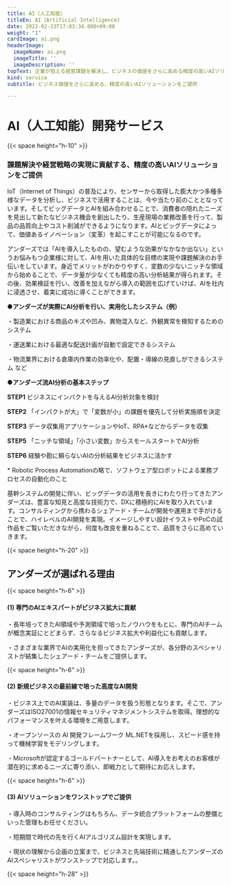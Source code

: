 ```yaml
---
title: AI（人工知能）
titleEn: AI（Artificial Intelligence)
date: 2022-02-23T17:03:34.000+09:00
weight: "1"
cardImage: ai.png
headerImage:
  imageName: ai.png
  imageTitle: ''
  imageDescription: ''
topText: 企業が抱える経営課題を解決し、ビジネスの価値をさらに高める精度の高いAIソリューションを提供します。
kind: service
subtitle: ビジネス価値をさらに高める、精度の高いAIソリューションをご提供

---
```

# AI（人工知能）開発サービス

{{< space height="h-10" >}}

### 課題解決や経営戦略の実現に貢献する、精度の高いAIソリューションをご提供

IoT（Internet of Things）の普及により、センサーから取得した膨大かつ多種多様なデータを分析し、ビジネスで活用することは、今や当たり前のこととなっています。そしてビッグデータとAIを組み合わせることで、消費者の隠れたニーズを見出して新たなビジネス機会を創出したり、生産現場の業務改善を行って、製品の品質向上やコスト削減ができるようになります。AIとビッグデータによって、価値あるイノベーション（変革）を起こすことが可能になるのです。

アンダーズでは「AIを導入したものの、望むような効果がなかなか出ない」というお悩みもつ企業様に対して、AIを用いた具体的な目標の実現や課題解決のお手伝いをしています。身近でメリットがわかりやすく、変数の少ないニッチな領域から始めることで、データ量が少なくても精度の高い分析結果が得られます。その後、効果検証を行い、改善を加えながら導入の範囲を広げていけば、AIを社内に浸透させ、着実に成功に導くことができます。

**●アンダーズが実際にAI分析を行い、実用化したシステム（例）**

・製造業における商品のキズや凹み、異物混入など、外観異常を検知するためのシステム

・運送業における最適な配送計画が自動で設定できるシステム

・物流業界における倉庫内作業の効率化や、配置・導線の見直しができるシステム など

**●アンダーズ流AI分析の基本ステップ**

**STEP1** ビジネスにインパクトを与えるAI分析対象を検討

**STEP2** 「インパクトが大」で「変数が小」の課題を優先して分析実施順を決定

**STEP3** データ収集用アプリケーションやIoT、RPA*などからデータを収集

**STEP5** 「ニッチな領域」「小さい変数」からスモールスタートでAI分析

**STEP6** 経験や勘に頼らないAIの分析結果をビジネスに活かす

\* Robotic Process Automationの略で、ソフトウェア型ロボットによる業務プロセスの自動化のこと

基幹システムの開発に伴い、ビッグデータの活用を長きにわたり行ってきたアンダーズは、豊富な知見と高度な技術力で、DXに積極的にAIを取り入れています。コンサルティングから携わるシェアード・チームが開発や運用まで手がけることで、ハイレベルのAI開発を実現。イメージしやすい設計イラストやPoCの試作品をご覧いただきながら、何度も改良を重ねることで、品質をさらに高めていきます。

{{< space height="h-20" >}}

## アンダーズが選ばれる理由

{{< space height="h-6" >}}

#### (1) 専門のAIエキスパートがビジネス拡大に貢献

・長年培ってきたAI領域や予測領域で培ったノウハウをもとに、専門のAIチームが概念実証にとどまらず、さらなるビジネス拡大や利益化にも貢献します。

・さまざまな業界でAIの実用化を担ってきたアンダーズが、各分野のスペシャリストが結集したシェアード・チームをご提供します。

{{< space height="h-6" >}}

#### (2) 新規ビジネスの最前線で培った高度なAI開発

・ビジネス上でのAI実装は、多量のデータを扱う形態となります。そこで、アンダーズはISO27001の情報セキュリティマネジメントシステムを取得。理想的なパフォーマンスを叶える環境をご用意します。

・オープンソースの AI 開発フレームワーク ML.NETを採用し、スピード感を持って機械学習をモデリングします。

・Microsoftが認定するゴールドパートナーとして、AI導入をお考えのお客様が潜在的に求めるニーズに寄り添い、即戦力として期待にお応えします。

{{< space height="h-6" >}}

#### (3) AIソリューションをワンストップでご提供

・導入時のコンサルティングはもちろん、データ統合プラットフォームの整備といった管理もお任せください。

・短期間で時代の先を行くAIアルゴリズム設計を実現します。

・現状の理解から企画の立案まで、ビジネスと先端技術に精通したアンダーズのAIスペシャリストがワンストップで対応します。。

{{< space height="h-28" >}}